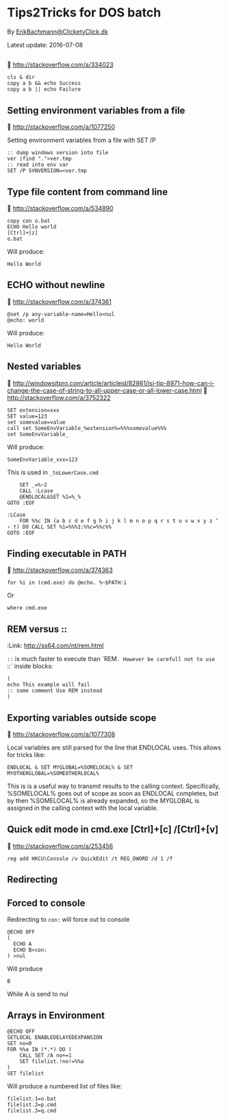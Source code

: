 # Tips2Tricks for DOS batch
By [ErikBachmann@ClicketyClick.dk](mailto:ErikBachmann@ClicketyClick.dk&subject=The_Underscore_Library")

Latest update: 2016-07-08

##
:link: http://stackoverflow.com/a/334023

``` Batchfile
cls & dir
copy a b && echo Success
copy a b || echo Failure
```

## Setting environment variables from a file
:link: http://stackoverflow.com/a/1077250

Setting environment variables from a file with SET /P

``` Batchfile
:: dump windows version into file
ver |find ".">ver.tmp
:: read into env var
SET /P SVNVERSION=<ver.tmp
```

## Type file content from command line
:link: http://stackoverflow.com/a/534890

``` Batchfile
copy con o.bat
ECHO Hello world
[Ctrl]+[z]
o.bat
```
Will produce:
```
Hello World
```

## ECHO without newline
:link: http://stackoverflow.com/a/374361

``` Batchfile
@set /p any-variable-name=Hello<nul
@echo: world
```
Will produce:
```
Hello World
```

## Nested variables
:link: http://windowsitpro.com/article/articleid/82861/jsi-tip-8971-how-can-i-change-the-case-of-string-to-all-upper-case-or-all-lower-case.html
:link: http://stackoverflow.com/a/3752322

``` Batchfile
SET extension=xxx
SET value=123
set somevalue=value
call set SomeEnvVariable_%extension%=%%%somevalue%%%
set SomeEnvVariable_
```
Will produce:
```
SomeEnvVariable_xxx=123
```

This is used in `_toLowerCase.cmd`
``` Batchfile
    SET _=%~2
    CALL :Lcase _
    @ENDLOCAL&SET %1=%_%
GOTO :EOF

:LCase
    FOR %%c IN (a b c d e f g h i j k l m n o p q r s t u v w x y z ‘ › †) DO CALL SET %1=%%%1:%%c=%%c%%
GOTO :EOF
```

## Finding executable in PATH
:link: http://stackoverflow.com/a/374363

```
for %i in (cmd.exe) do @echo. %~$PATH:i
```
Or
```
where cmd.exe
```

## REM versus ::
:Link: http://ss64.com/nt/rem.html

`::` is much faster to execute than ´REM`. However be carefull not to use `::` inside blocks:

``` Batchfile
(
echo This example will fail
:: some comment Use REM instead
)
```

## Exporting variables outside scope
:link: http://stackoverflow.com/a/1077308

Local variables are still parsed for the line that ENDLOCAL uses. This allows for tricks like:

``` Batchfile
ENDLOCAL & SET MYGLOBAL=%SOMELOCAL% & SET MYOTHERGLOBAL=%SOMEOTHERLOCAL%
```

This is is a useful way to transmit results to the calling context. Specifically, %SOMELOCAL% goes out of scope as soon as ENDLOCAL completes, but by then %SOMELOCAL% is already expanded, so the MYGLOBAL is assigned in the calling context with the local variable.


## Quick edit mode in cmd.exe [Ctrl]+[c] /[Ctrl]+[v]
:link: http://stackoverflow.com/a/253456
```
reg add HKCU\Console /v QuickEdit /t REG_DWORD /d 1 /f
```

## Redirecting

## Forced  to console
Redirecting to `con:` will force out to console

``` Batchfile
@ECHO OFF
(
  ECHO A
  ECHO B>con:
) >nul
```

Will produce
```
B
```
While A is send to nul


## Arrays in Environment

``` Batchfile
@ECHO OFF
SETLOCAL ENABLEDELAYEDEXPANSION
SET no=0
FOR %%a IN (*.*) DO (
    CALL SET /A no+=1
    SET filelist.!no!=%%a
)
SET filelist
``` 

Will produce a numbered list of files like:
```
filelist.1=o.bat
filelist.2=p.cmd
filelist.3=q.cmd
```


